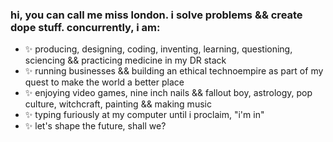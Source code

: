 ### hi, you can call me miss london. i solve problems && create dope stuff. concurrently, i am:

- ✨  producing, designing, coding, inventing, learning, questioning, sciencing && practicing medicine in my DR stack
- ✨  running businesses && building an ethical technoempire as part of my quest to make the world a better place
- ✨  enjoying video games, nine inch nails && fallout boy, astrology, pop culture, witchcraft, painting && making music
- ✨  typing furiously at my computer until i proclaim, "i'm in"
- ✨  let's shape the future, shall we?

<!--
**londondata/londondata** is a ✨ _special_ ✨ repository because its `README.md` (this file) appears on your GitHub profile.

Here are some ideas to get you started:

- 🔭 I’m currently working on ...
- 🌱 I’m currently learning ...
- 👯 I’m looking to collaborate on ...
- 🤔 I’m looking for help with ...
- 💬 Ask me about ...
- 📫 How to reach me: ...
- 😄 Pronouns: ...
- ⚡ Fun fact: ...
-->
